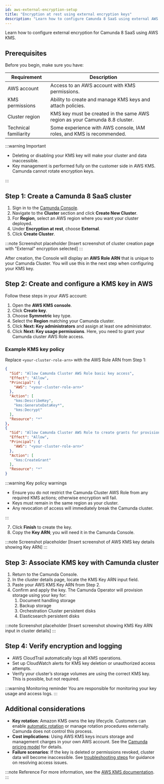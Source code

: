 ```yaml
---
id: aws-external-encryption-setup
title: "Encryption at rest using external encryption keys"
description: "Learn how to configure Camunda 8 SaaS using external AWS encryption keys."
---
```


Learn how to configure external encryption for Camunda 8 SaaS using AWS KMS.

## Prerequisites

Before you begin, make sure you have:

| Requirement           | Description                                                                 |
| --------------------- | --------------------------------------------------------------------------- |
| AWS account           | Access to an AWS account with KMS permissions.                              |
| KMS permissions       | Ability to create and manage KMS keys and attach policies.                  |
| Cluster region        | KMS key must be created in the same AWS region as your Camunda 8.8 cluster. |
| Technical familiarity | Some experience with AWS console, IAM roles, and KMS is recommended.        |

:::warning Important

- Deleting or disabling your KMS key will make your cluster and data inaccessible.
- Key management is performed fully on the customer side in AWS KMS. Camunda cannot rotate encryption keys.

:::

## Step 1: Create a Camunda 8 SaaS cluster

1. Sign in to the [Camunda Console](https://console.camunda.io/).
2. Navigate to the **Cluster** section and click **Create New Cluster**.
3. For **Region**, select an AWS region where you want your cluster deployed.
4. Under **Encryption at rest**, choose **External**.
5. Click **Create Cluster**.

:::note Screenshot placeholder
[Insert screenshot of cluster creation page with "External" encryption selected]
:::

After creation, the Console will display an **AWS Role ARN** that is unique to your Camunda Cluster. You will use this in the next step when configuring your KMS key.

## Step 2: Create and configure a KMS key in AWS

Follow these steps in your AWS account:

1. Open the **AWS KMS console**.
2. Click **Create key**.
3. Choose **Symmetric** key type.
4. Select the **Region** matching your Camunda cluster.
5. Click **Next: Key administrators** and assign at least one administrator.
6. Click **Next: Key usage permissions**. Here, you need to grant your Camunda cluster AWS Role access.

### Example KMS key policy

Replace `<your-cluster-role-arn>` with the AWS Role ARN from Step 1:

```json
{
  "Sid": "Allow Camunda Cluster AWS Role basic key access",
  "Effect": "Allow",
  "Principal": {
    "AWS": "<your-cluster-role-arn>"
  },
  "Action": [
    "kms:DescribeKey",
    "kms:GenerateDataKey*",
    "kms:Decrypt"
  ],
  "Resource": "*"
},
{
  "Sid": "Allow Camunda Cluster AWS Role to create grants for provisioning encrypted EBS volumes",
  "Effect": "Allow",
  "Principal": {
    "AWS": "<your-cluster-role-arn>"
  },
  "Action": [
    "kms:CreateGrant"
  ],
  "Resource": "*"
}
```

:::warning Key policy warnings

- Ensure you do not restrict the Camunda Cluster AWS Role from any required KMS actions; otherwise encryption will fail.
- Keys must remain in the same region as your cluster.
- Any revocation of access will immediately break the Camunda cluster.

:::

7. Click **Finish** to create the key.
8. Copy the **Key ARN**; you will need it in the Camunda Console.

:::note Screenshot placeholder
[Insert screenshot of AWS KMS key details showing Key ARN]
:::

## Step 3: Associate KMS key with Camunda cluster

1. Return to the Camunda Console.
2. In the cluster details page, locate the KMS Key ARN input field.
3. Paste your AWS KMS Key ARN from Step 2.
4. Confirm and apply the key. The Camunda Operator will provision storage using your key for:
   1. Document handling storage
   2. Backup storage
   3. Orchestration Cluster persistent disks
   4. Elasticsearch persistent disks

:::note Screenshot placeholder
[Insert screenshot showing KMS Key ARN input in cluster details]
:::

## Step 4: Verify encryption and logging

- AWS CloudTrail automatically logs all KMS operations.
- Set up CloudWatch alerts for KMS key deletion or unauthorized access attempts.
- Verify your cluster’s storage volumes are using the correct KMS key. This is possible, but not required.

:::warning Monitoring reminder
You are responsible for monitoring your key usage and access logs.
:::

## Additional considerations

- **Key rotation**: Amazon KMS owns the key lifecycle. Customers can enable [automatic rotation](https://docs.aws.amazon.com/kms/latest/developerguide/rotate-keys.html) or manage rotation procedures externally. Camunda does not control this process.
- **Cost implications**: Using AWS KMS keys incurs storage and management charges in your own AWS account. See the [Camunda pricing model](./cost-and-troubleshooting.md) for details.
- **Failure scenarios**: If the key is deleted or permissions revoked, cluster data will become inaccessible. See [troubleshooting steps](./cost-and-troubleshooting.md) for guidance on resolving access issues.

:::note Reference
For more information, see the [AWS KMS documentation](https://docs.aws.amazon.com/kms/latest/developerguide/overview.html).
:::
